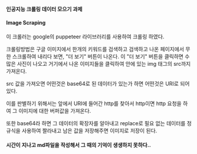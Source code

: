 #### 인공지능 크롤링 데이터 모으기 과제

#### Image Scraping 
이 크롤러는 google의 puppeteer 라이브러리를 사용하여 크롤링 하였다.

크롤링방법은 구글 이미지에서 한개의 키워드를 검색하고 검색하고 나온 페이지에서 무한 스크롤하여 내리다 보면,
"더 보기" 버튼이 나온다. 이 "더 보기" 버튼을 클릭하면 수 많은 사진이 나오고 거기에서 나온 이미지들을 클릭하여 안에 있는 img 태그의 src까지 가져온다.

src 값을 가져오면 어떤것은 base64로 된 데이터가 있는가 하면 어떤것은 URI로 되어있다.

이를 판별하기 위해서는 앞에서 URI에 들어간 http를 찾아서 http이면 http 요청을 하여 그 이미지에 대한 버퍼값을 가져온다.

또한 base64라 하면 그 데이터의 확장자를 알아내고 replace로 필요 없는 데이터를 정규식을 사용하여 짤라내고 남은 값을 저장해주면 이미지로 저장이 된다.

#### 시간이 지나고 md파일을 작성해서 그 때의 기억이 생생하지 못하다..

